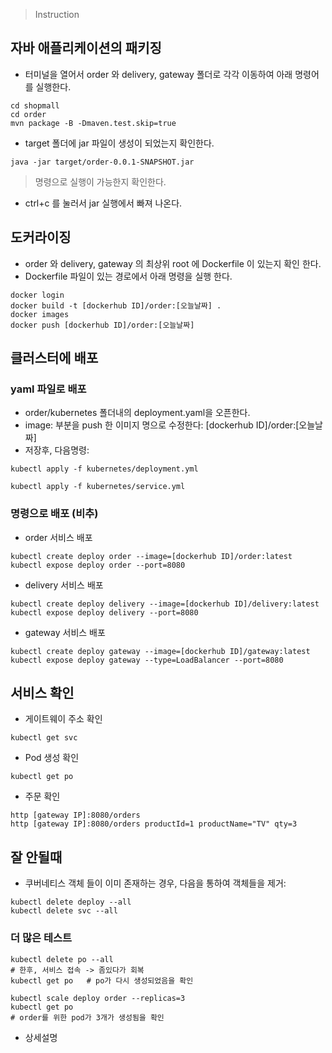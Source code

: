 > Instruction
## 자바 애플리케이션의 패키징
* 터미널을 열어서 order 와 delivery, gateway 폴더로 각각 이동하여 아래 명령어를 실행한다.
```
cd shopmall
cd order
mvn package -B -Dmaven.test.skip=true
```

* target 폴더에 jar 파일이 생성이 되었는지 확인한다.
```
java -jar target/order-0.0.1-SNAPSHOT.jar
```
> 명령으로 실행이 가능한지 확인한다.

* ctrl+c 를 눌러서 jar 실행에서 빠져 나온다.

## 도커라이징
* order 와 delivery, gateway 의 최상위 root 에 Dockerfile 이 있는지 확인 한다.
* Dockerfile 파일이 있는 경로에서 아래 명령을 실행 한다.
```
docker login
docker build -t [dockerhub ID]/order:[오늘날짜] .     
docker images
docker push [dockerhub ID]/order:[오늘날짜]  
```

## 클러스터에 배포
### yaml 파일로 배포
* order/kubernetes 폴더내의 deployment.yaml을 오픈한다.
* image: 부분을 push 한 이미지 명으로 수정한다: [dockerhub ID]/order:[오늘날짜]
* 저장후, 다음명령:
```
kubectl apply -f kubernetes/deployment.yml

kubectl apply -f kubernetes/service.yml
```

### 명령으로 배포 (비추)
* order 서비스 배포
```
kubectl create deploy order --image=[dockerhub ID]/order:latest
kubectl expose deploy order --port=8080
```
* delivery 서비스 배포
```
kubectl create deploy delivery --image=[dockerhub ID]/delivery:latest
kubectl expose deploy delivery --port=8080
```
* gateway 서비스 배포
```
kubectl create deploy gateway --image=[dockerhub ID]/gateway:latest
kubectl expose deploy gateway --type=LoadBalancer --port=8080
```
## 서비스 확인
* 게이트웨이 주소 확인
```
kubectl get svc
```
* Pod 생성 확인
```
kubectl get po
```
* 주문 확인
```
http [gateway IP]:8080/orders
http [gateway IP]:8080/orders productId=1 productName="TV" qty=3
```
## 잘 안될때
* 쿠버네티스 객체 들이 이미 존재하는 경우, 다음을 통하여 객체들을 제거:
```
kubectl delete deploy --all
kubectl delete svc --all
```
### 더 많은 테스트
```
kubectl delete po --all
# 한후, 서비스 접속 -> 좀있다가 회복
kubectl get po   # po가 다시 생성되었음을 확인

kubectl scale deploy order --replicas=3
kubectl get po 
# order를 위한 pod가 3개가 생성됨을 확인
```

* 상세설명
